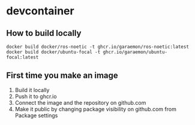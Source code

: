 # devcontainer

## How to build locally
```
docker build docker/ros-noetic -t ghcr.io/garaemon/ros-noetic:latest
docker build docker/ubuntu-focal -t ghcr.io/garaemon/ubuntu-focal:latest
```
## First time you make an image

1. Build it locally
2. Push it to ghcr.io
3. Connect the image and the repository on github.com
4. Make it public by changing package visibility on github.com from Package settings
